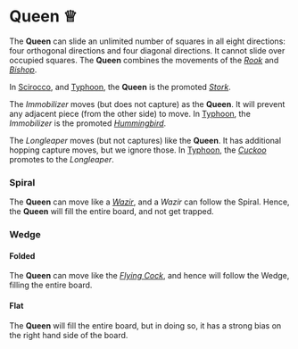 # Queen &#x2655;

The **Queen** can slide an unlimited number of squares in all eight 
directions: four orthogonal directions and four diagonal directions.
It cannot slide over occupied squares. The **Queen** combines the
movements of the [*Rook*](rook.html) and [*Bishop*](bishop.html).

In [Scirocco](#chess-v:rules/scirocco),
and [Typhoon](#chess-v:rules/typhoon-revised), the **Queen** is the promoted
[*Stork*](alfil.html?piece=stork).

The *Immobilizer* moves (but does not capture) as the **Queen**. It will
prevent any adjacent piece (from the other side) to move. In
[Typhoon](#chess-v:rules/typhoon-revised), the *Immobilizer* is the
promoted [*Hummingbird*](hummingbird.html).

The *Longleaper* moves (but not captures) like the **Queen**. It has
additional hopping capture moves, but we ignore those. In
[Typhoon](#chess-v:rules/typhoon-revised), the [*Cuckoo*](cuckoo.html)
promotes to the *Longleaper*.

### Spiral

The **Queen** can move like a [*Wazir*](wazir.html), and a *Wazir* 
can follow the Spiral. Hence, the **Queen** will fill the entire board,
and not get trapped.

### Wedge

#### Folded

The **Queen** can move like the [*Flying Cock*](flying_cock.html), and
hence will follow the Wedge, filling the entire board.

#### Flat

The **Queen** will fill the entire board, but in doing so, it has a 
strong bias on the right hand side of the board. 
